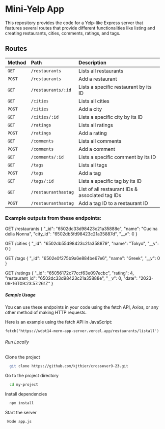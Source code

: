 # Mini-Yelp App

This repository provides the code for a Yelp-like Express server that features several routes that provide different functionalities like listing and creating restaurants, cities, comments, ratings, and tags.

## Routes

| Method | Path     | Description                |
| :-------- | :------- | :------------------------- |
| `GET` | `/restaurants` | Lists all restaurants
| `POST` | `/restaurants` | Add a restaurant
| `GET` | `/restaurants/:id` | Lists a specific restaurant by its ID
| `GET` | `/cities` | Lists all cities
| `POST` | `/cities` | Add a city
| `GET` | `/cities/:id` | Lists a specific city by its ID
| `GET` | `/ratings` | Lists all ratings
| `POST` | `/ratings` | Add a rating
| `GET` | `/comments` | Lists all comments
| `POST` | `/comments` | Add a comment
| `GET` | `/comments/:id` | Lists a specific comment by its ID
| `GET` | `/tags` | Lists all tags
| `POST` | `/tags` | Add a tag
| `GET` | `/tags/:id` | Lists a specific tag by its ID
| `GET` | `/restauranthastag` | List of all restaurant IDs & associated tag IDs
| `POST` | `/restauranthastag` | Add a tag ID to a restaurant ID

### Example outputs from these endpoints:

GET /restaurants
{
    "_id": "6502dc33d98423c21a35888e",
    "name": "Cucina della Nonna",
    "city_id": "6502db5fd98423c21a35887d",
    "__v": 0
}

GET /cities
{
    "_id": "6502db55d98423c21a358879",
    "name": "Tokyo",
    "__v": 0
}

GET /tags
{
    "_id": "6502e0f275b9a6e884be67e6",
    "name": "Greek",
    "__v": 0
}

GET /ratings
{
    "_id": "65056172c77ccf63e097ecbc",
    "rating": 4,
    "restaurant_id": "6502dc33d98423c21a35888e",
    "__v": 0,
    "date": "2023-09-16T09:23:57.261Z"
}

##### Sample Usage

You can use these endpoints in your code using the fetch API, Axios, or any other method of making HTTP requests.

Here is an example using the fetch API in JavaScript:

`fetch('https://wdpt14-mern-app-server.vercel.app/restaurants/listall')`

###### Run Locally

Clone the project

```bash
  git clone https://github.com/kjthier/crossover9-23.git
```

Go to the project directory

```bash
  cd my-project
```

Install dependencies

```bash
  npm install
```

Start the server

```bash
 Node app.js
```

